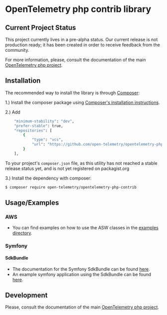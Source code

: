 # OpenTelemetry php contrib library

## Current Project Status
This project currently lives in a pre-alpha status.  Our current release is not production ready; it has been created in order to receive feedback from the community.

For more information, please, consult the documentation of the main [OpenTelemetry php project](https://github.com/open-telemetry/opentelemetry-php).

## Installation
The recommended way to install the library is through [Composer](http://getcomposer.org):

1.)  Install the composer package using [Composer's installation instructions](https://getcomposer.org/doc/00-intromd#installation-linux-unix-macos).

2.)  Add
```bash
    "minimum-stability": "dev",
    "prefer-stable": true,
    "repositories": [
        {
            "type": "vcs",
            "url": "https://github.com/open-telemetry/opentelemetry-php-contrib"
        }
    ],
```

To your project's `composer.json` file, as this utility has not reached a stable release status yet, 
and is not yet registered on packagist.org

3.)  Install the dependency with composer:

```bash
$ composer require open-telemetry/opentelemetry-php-contrib
```

## Usage/Examples

### AWS
- You can find examples on how to use the ASW classes in the  [examples directory](/examples/aws/README.md).

### Symfony
#### SdkBundle
- The documentation for the Symfony SdkBundle can be found [here](/instrumentation/symfony/OtelSdkBundle/README.md).
- An example symfony application using the SdkBundle can be found [here](https://github.com/tidal/otel-sdk-bundle-example-sf5).


## Development

Please, consult the documentation of the main [OpenTelemetry php project](https://github.com/open-telemetry/opentelemetry-php).

